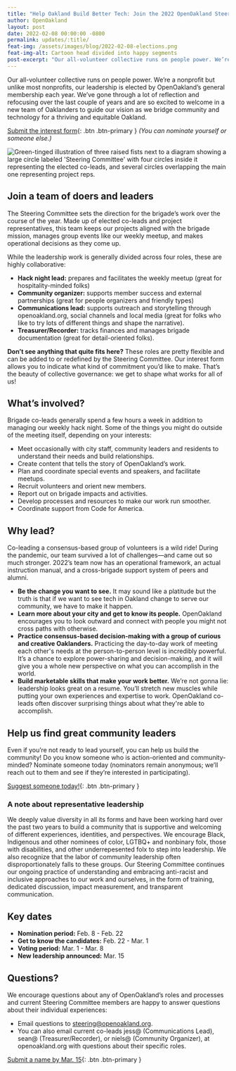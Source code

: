 ```yaml
---
title: "Help Oakland Build Better Tech: Join the 2022 OpenOakland Steering Committee"
author: OpenOakland
layout: post
date: 2022-02-08 00:00:00 -0800
permalink: updates/:title/
feat-img: /assets/images/blog/2022-02-08-elections.png
feat-img-alt: Cartoon head divided into happy segments
post-excerpt: "Our all-volunteer collective runs on people power. We’re a nonprofit but unlike most nonprofits, our leadership is elected by OpenOakland’s general membership each year. We’ve gone through a lot of reflection and refocusing over the last couple of years and are so excited to welcome in a new team of Oaklanders to guide our vision as we bridge community and technology for a thriving and equitable Oakland..."
---
```


Our all-volunteer collective runs on people power. We’re a nonprofit but unlike most nonprofits, our leadership is elected by OpenOakland’s general membership each year. We’ve gone through a lot of reflection and refocusing over the last couple of years and are so excited to welcome in a new team of Oaklanders to guide our vision as we bridge community and technology for a thriving and equitable Oakland.

[Submit the interest form](http://oakca.us/leadership22){: .btn .btn-primary } _(You can nominate yourself or someone else.)_

![Green-tinged illustration of three raised fists next to a diagram showing a large circle labeled 'Steering Committee' with four circles inside it representing the elected co-leads, and several circles overlapping the main one representing project reps.](/assets/images/blog/2022-02-08-elections.png)


## Join a team of doers and leaders

The Steering Committee sets the direction for the brigade’s work over the course of the year. Made up of elected co-leads and project representatives, this team keeps our projects aligned with the brigade mission, manages group events like our weekly meetup, and makes operational decisions as they come up.

While the leadership work is generally divided across four roles, these are highly collaborative:

- **Hack night lead:** prepares and facilitates the weekly meetup (great for hospitality-minded folks)
- **Community organizer:** supports member success and external partnerships (great for people organizers and friendly types)
- **Communications lead:** supports outreach and storytelling through openoakland.org, social channels and local media (great for folks who like to try lots of different things and shape the narrative).
- **Treasurer/Recorder:** tracks finances and manages brigade documentation (great for detail-oriented folks).

**Don’t see anything that quite fits here?** These roles are pretty flexible and can be added to or redefined by the Steering Committee. Our interest form allows you to indicate what kind of commitment you’d like to make. That’s the beauty of collective governance: we get to shape what works for all of us!

## What’s involved?

Brigade co-leads generally spend a few hours a week in addition to managing our weekly hack night. Some of the things you might do outside of the meeting itself, depending on your interests:

- Meet occasionally with city staff, community leaders and residents to understand their needs and build relationships.
- Create content that tells the story of OpenOakland’s work.
- Plan and coordinate special events and speakers, and facilitate meetups.
- Recruit volunteers and orient new members.
- Report out on brigade impacts and activities.
- Develop processes and resources to make our work run smoother.
- Coordinate support from Code for America.

## Why lead?

Co-leading a consensus-based group of volunteers is a wild ride! During the pandemic, our team survived a lot of challenges—and came out so much stronger. 2022’s team now has an operational framework, an actual instruction manual, and a cross-brigade support system of peers and alumni.

- **Be the change you want to see.** It may sound like a platitude but the truth is that if we want to see tech in Oakland change to serve our community, we have to make it happen.
- **Learn more about your city and get to know its people.** OpenOakland encourages you to look outward and connect with people you might not cross paths with otherwise.
- **Practice consensus-based decision-making with a group of curious and creative Oaklanders.** Practicing the day-to-day work of meeting each other's needs at the person-to-person level is incredibly powerful. It’s a chance to explore power-sharing and decision-making, and it will give you a whole new perspective on what you can accomplish in the world.
- **Build marketable skills that make your work better.** We’re not gonna lie: leadership looks great on a resume. You’ll stretch new muscles while putting your own experiences and expertise to work. OpenOakland co-leads often discover surprising things about what they're able to accomplish.

## Help us find great community leaders

Even if you’re not ready to lead yourself, you can help us build the community! Do you know someone who is action-oriented and community-minded? Nominate someone today (nominators remain anonymous; we’ll reach out to them and see if they’re interested in participating).

[Suggest someone today!](http://oakca.us/leadership22){: .btn .btn-primary }

### A note about representative leadership

We deeply value diversity in all its forms and have been working hard over the past two years to build a community that is supportive and welcoming of different experiences, identities, and perspectives. We encourage Black, Indigenous and other nominees of color, LGTBQ+ and nonbinary folx, those with disabilities, and other underrepesented folx to step into leadership. We also recognize that the labor of community leadership often disproportionately falls to these groups. Our Steering Committee continues our ongoing practice of understanding and embracing anti-racist and inclusive approaches to our work and ourselves, in the form of training, dedicated discussion, impact measurement, and transparent communication.

## Key dates

- **Nomination period:** Feb. 8 - Feb. 22
- **Get to know the candidates:** Feb. 22 - Mar. 1
- **Voting period:** Mar. 1 - Mar. 8
- **New leadership announced:** Mar. 15

## Questions?
We encourage questions about any of OpenOakland’s roles and processes and current Steering Committee members are happy to answer questions about their individual experiences:
- Email questions to [steering@openoakland.org](mailto:steering@openoakland.org).
- You can also email current co-leads jess@ (Communications Lead), sean@ (Treasurer/Recorder), or niels@ (Community Organizer), at openoakland.org with questions about their specific roles.

[Submit a name by Mar. 15](http://oakca.us/leadership22){: .btn .btn-primary }
